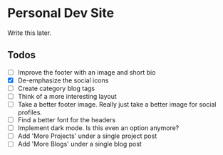 # Personal Dev Site

Write this later.

## Todos

- [ ] Improve the footer with an image and short bio
- [x] De-emphasize the social icons
- [ ] Create category blog tags
- [ ] Think of a more interesting layout
- [ ] Take a better footer image. Really just take a better image for social profiles.
- [ ] Find a better font for the headers
- [ ] Implement dark mode. Is this even an option anymore?
- [ ] Add 'More Projects' under a single project post
- [ ] Add 'More Blogs' under a single blog post
